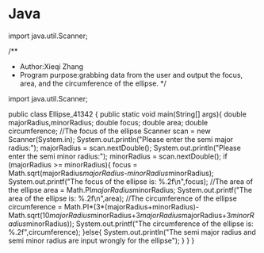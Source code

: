 # Java
import java.util.Scanner;

/**
 * Author:Xieqi Zhang
 * Program purpose:grabbing data from the user and output the focus, area, and the circumference of the ellipse.
 */

import java.util.Scanner;

public class Ellipse_41342 {
	public static void main(String[] args){
		double majorRadius,minorRadius;
		double focus;
		double area;
		double circumference;
//The focus of the ellipse
		Scanner scan = new Scanner(System.in);
		System.out.println("Please enter the semi major radius:");
		majorRadius = scan.nextDouble();
		System.out.println("Please enter the semi minor radius:");
		minorRadius = scan.nextDouble();
		if (majorRadius >= minorRadius){
			focus = Math.sqrt(majorRadius*majorRadius-minorRadius*minorRadius);
			System.out.printf("The focus of the ellipse is: %.2f\n",focus);
//The area of the ellipse 
			area = Math.PI*majorRadius*minorRadius;
			System.out.printf("The area of the ellipse is: %.2f\n",area);
//The circumference of the ellipse
			circumference = Math.PI*(3*(majorRadius+minorRadius)-Math.sqrt(10*majorRadius*minorRadius+3*majorRadius*majorRadius+3*minorRadius*minorRadius));
			System.out.printf("The circumference of the ellipse is: %.2f",circumference);
		}else{
			System.out.println("The semi major radius and semi minor radius are input wrongly for the ellipse");
		}
	}
}
